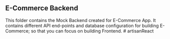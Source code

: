 ## E-Commerce Backend

This folder contains the Mock Backend created for E-Commerce App. It contains different API end-points and database configuration for building E-Commerce; so that you can focus on building Frontend.
#   a r t i s a n R e a c t  
 